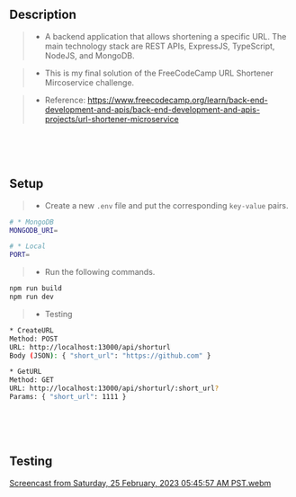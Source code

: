 ## Description

> - A backend application that allows shortening a specific URL. The main technology stack are
    REST APIs, ExpressJS, TypeScript, NodeJS, and MongoDB.

> - This is my final solution of the FreeCodeCamp URL Shortener Mircoservice challenge.

> - Reference: https://www.freecodecamp.org/learn/back-end-development-and-apis/back-end-development-and-apis-projects/url-shortener-microservice

<br />
<br />
<br />

## Setup

> - Create a new `.env` file and put the corresponding `key-value` pairs.

```bash
# * MongoDB
MONGODB_URI=

# * Local
PORT=
```

> - Run the following commands.

```bash
npm run build
npm run dev
```

> - Testing

```bash
* CreateURL
Method: POST
URL: http://localhost:13000/api/shorturl
Body (JSON): { "short_url": "https://github.com" }

* GetURL
Method: GET
URL: http://localhost:13000/api/shorturl/:short_url?
Params: { "short_url": 1111 }
```

<br />
<br />
<br />

## Testing

[Screencast from Saturday, 25 February, 2023 05:45:57 AM PST.webm](https://user-images.githubusercontent.com/69438999/221299576-f93409a0-1533-44f6-83ab-4be6b97278f3.webm)

